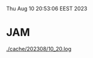 Thu Aug 10 20:53:06 EEST 2023
# JAM
<a href='./cache/202308/10_20.log'>./cache/202308/10_20.log</a>
